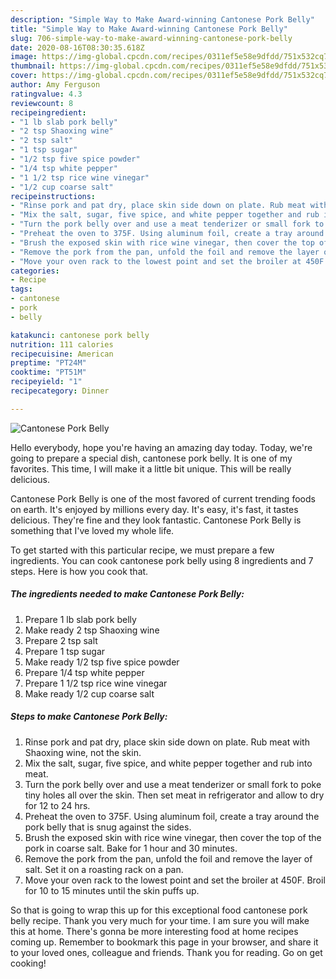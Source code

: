 ```yaml
---
description: "Simple Way to Make Award-winning Cantonese Pork Belly"
title: "Simple Way to Make Award-winning Cantonese Pork Belly"
slug: 706-simple-way-to-make-award-winning-cantonese-pork-belly
date: 2020-08-16T08:30:35.618Z
image: https://img-global.cpcdn.com/recipes/0311ef5e58e9dfdd/751x532cq70/cantonese-pork-belly-recipe-main-photo.jpg
thumbnail: https://img-global.cpcdn.com/recipes/0311ef5e58e9dfdd/751x532cq70/cantonese-pork-belly-recipe-main-photo.jpg
cover: https://img-global.cpcdn.com/recipes/0311ef5e58e9dfdd/751x532cq70/cantonese-pork-belly-recipe-main-photo.jpg
author: Amy Ferguson
ratingvalue: 4.3
reviewcount: 8
recipeingredient:
- "1 lb slab pork belly"
- "2 tsp Shaoxing wine"
- "2 tsp salt"
- "1 tsp sugar"
- "1/2 tsp five spice powder"
- "1/4 tsp white pepper"
- "1 1/2 tsp rice wine vinegar"
- "1/2 cup coarse salt"
recipeinstructions:
- "Rinse pork and pat dry, place skin side down on plate. Rub meat with Shaoxing wine, not the skin."
- "Mix the salt, sugar, five spice, and white pepper together and rub into meat."
- "Turn the pork belly over and use a meat tenderizer or small fork to poke tiny holes all over the skin. Then set meat in refrigerator and allow to dry for 12 to 24 hrs."
- "Preheat the oven to 375F. Using aluminum foil, create a tray around the pork belly that is snug against the sides."
- "Brush the exposed skin with rice wine vinegar, then cover the top of the pork in coarse salt. Bake for 1 hour and 30 minutes."
- "Remove the pork from the pan, unfold the foil and remove the layer of salt. Set it on a roasting rack on a pan."
- "Move your oven rack to the lowest point and set the broiler at 450F. Broil for 10 to 15 minutes until the skin puffs up."
categories:
- Recipe
tags:
- cantonese
- pork
- belly

katakunci: cantonese pork belly 
nutrition: 111 calories
recipecuisine: American
preptime: "PT24M"
cooktime: "PT51M"
recipeyield: "1"
recipecategory: Dinner

---
```



![Cantonese Pork Belly](https://img-global.cpcdn.com/recipes/0311ef5e58e9dfdd/751x532cq70/cantonese-pork-belly-recipe-main-photo.jpg)

Hello everybody, hope you're having an amazing day today. Today, we're going to prepare a special dish, cantonese pork belly. It is one of my favorites. This time, I will make it a little bit unique. This will be really delicious.



Cantonese Pork Belly is one of the most favored of current trending foods on earth. It's enjoyed by millions every day. It's easy, it's fast, it tastes delicious. They're fine and they look fantastic. Cantonese Pork Belly is something that I've loved my whole life.


To get started with this particular recipe, we must prepare a few ingredients. You can cook cantonese pork belly using 8 ingredients and 7 steps. Here is how you cook that.

<!--inarticleads1-->

##### The ingredients needed to make Cantonese Pork Belly:

1. Prepare 1 lb slab pork belly
1. Make ready 2 tsp Shaoxing wine
1. Prepare 2 tsp salt
1. Prepare 1 tsp sugar
1. Make ready 1/2 tsp five spice powder
1. Prepare 1/4 tsp white pepper
1. Prepare 1 1/2 tsp rice wine vinegar
1. Make ready 1/2 cup coarse salt




<!--inarticleads2-->

##### Steps to make Cantonese Pork Belly:

1. Rinse pork and pat dry, place skin side down on plate. Rub meat with Shaoxing wine, not the skin.
1. Mix the salt, sugar, five spice, and white pepper together and rub into meat.
1. Turn the pork belly over and use a meat tenderizer or small fork to poke tiny holes all over the skin. Then set meat in refrigerator and allow to dry for 12 to 24 hrs.
1. Preheat the oven to 375F. Using aluminum foil, create a tray around the pork belly that is snug against the sides.
1. Brush the exposed skin with rice wine vinegar, then cover the top of the pork in coarse salt. Bake for 1 hour and 30 minutes.
1. Remove the pork from the pan, unfold the foil and remove the layer of salt. Set it on a roasting rack on a pan.
1. Move your oven rack to the lowest point and set the broiler at 450F. Broil for 10 to 15 minutes until the skin puffs up.




So that is going to wrap this up for this exceptional food cantonese pork belly recipe. Thank you very much for your time. I am sure you will make this at home. There's gonna be more interesting food at home recipes coming up. Remember to bookmark this page in your browser, and share it to your loved ones, colleague and friends. Thank you for reading. Go on get cooking!
